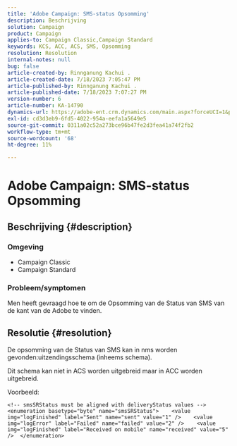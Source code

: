 ```yaml
---
title: 'Adobe Campaign: SMS-status Opsomming'
description: Beschrijving
solution: Campaign
product: Campaign
applies-to: Campaign Classic,Campaign Standard
keywords: KCS, ACC, ACS, SMS, Opsomming
resolution: Resolution
internal-notes: null
bug: false
article-created-by: Rinnganung Kachui .
article-created-date: 7/18/2023 7:05:47 PM
article-published-by: Rinnganung Kachui .
article-published-date: 7/18/2023 7:07:27 PM
version-number: 6
article-number: KA-14790
dynamics-url: https://adobe-ent.crm.dynamics.com/main.aspx?forceUCI=1&pagetype=entityrecord&etn=knowledgearticle&id=467a0e16-9e25-ee11-9cbd-6045bd006b4b
exl-id: cd3d3eb9-6fd5-4022-954a-eefa1a5649e5
source-git-commit: 0311a02c52a273bce96b47fe2d3fea41a74f2fb2
workflow-type: tm+mt
source-wordcount: '68'
ht-degree: 11%

---
```


# Adobe Campaign: SMS-status Opsomming

## Beschrijving {#description}




### Omgeving



- Campaign Classic
- Campaign Standard




### Probleem/symptomen



Men heeft gevraagd hoe te om de Opsomming van de Status van SMS van de kant van de Adobe te vinden.


## Resolutie {#resolution}


De opsomming van de Status van SMS kan in nms worden gevonden:uitzendingsschema (inheems schema).

Dit schema kan niet in ACS worden uitgebreid maar in ACC worden uitgebreid.

Voorbeeld:


```
<!-- smsSRStatus must be aligned with deliveryStatus values -->  <enumeration basetype="byte" name="smsSRStatus">    <value img="logFinished" label="Sent" name="sent" value="1" />    <value img="logError" label="Failed" name="failed" value="2" />    <value img="logFinished" label="Received on mobile" name="received" value="5" />  </enumeration>
```
